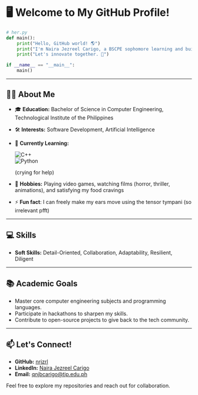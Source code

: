 # 🖥️ Welcome to My GitHub Profile!

```python
# her.py
def main():
    print("Hello, GitHub world! 🌎")
    print("I'm Naira Jezreel Carigo, a BSCPE sophomore learning and building awesome tech!")
    print("Let's innovate together. 🚀")

if __name__ == "__main__":
    main()
```
---

## 🤵‍♀️ About Me
- 🎓 **Education:** Bachelor of Science in Computer Engineering, Technological Institute of the Philippines  
- 🛠️ **Interests:** Software Development, Artificial Intelligence
- 🌱 **Currently Learning:**
  
  ![C++](https://img.shields.io/badge/-C++-00599C?logo=c%2B%2B&logoColor=white)  
  ![Python](https://img.shields.io/badge/-Python-3776AB?logo=python&logoColor=white)
  
  (crying for help)
- 🖤 **Hobbies:** Playing video games, watching films (horror, thriller, animations), and satisfying my food cravings
- ⚡ **Fun fact**: I can freely make my ears move using the tensor tympani (so irrelevant pfft)


---

## 💻 Skills

- **Soft Skills:** Detail-Oriented, Collaboration, Adaptability, Resilient, Diligent

---

## 📚 Academic Goals
- Master core computer engineering subjects and programming languages.  
- Participate in hackathons to sharpen my skills.  
- Contribute to open-source projects to give back to the tech community.

---

## 📫 Let's Connect!
- **GitHub:** [nrjzrl](https://github.com/nrjzrl)  
- **LinkedIn:** [Naira Jezreel Carigo](https://linkedin.com/in/naira-jezreel-carigo)  
- **Email:** [qnjbcarigo@tip.edu.ph](mailto:qnjbcarigo@tip.edu.ph)  
 
Feel free to explore my repositories and reach out for collaboration.
